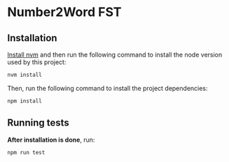 # Number2Word FST
## Installation
[Install nvm](https://github.com/nvm-sh/nvm#install--update-script) and then run the following command to install the node version used by this project:
```bash
nvm install
```
Then, run the following command to install the project dependencies:
```bash
npm install
```

## Running tests
**After installation is done**, run:
```bash
npm run test
```